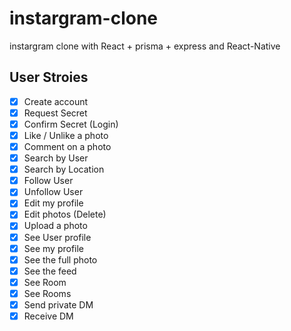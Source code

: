 # instargram-clone

instargram clone with React + prisma + express and React-Native

## User Stroies

- [x] Create account
- [x] Request Secret
- [x] Confirm Secret (Login)
- [x] Like / Unlike a photo
- [x] Comment on a photo
- [x] Search by User
- [x] Search by Location
- [x] Follow User
- [x] Unfollow User
- [x] Edit my profile
- [x] Edit photos (Delete)
- [x] Upload a photo
- [x] See User profile
- [x] See my profile
- [x] See the full photo
- [x] See the feed
- [x] See Room
- [x] See Rooms
- [x] Send private DM
- [x] Receive DM
